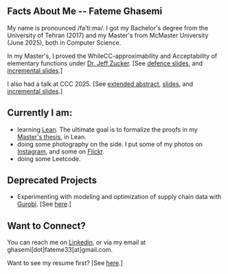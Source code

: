 ## Facts About Me -- Fateme Ghasemi
 My name is pronounced /fa'ti:mə/. I got my Bachelor's degree from the University of Tehran (2017) and my Master's from McMaster University (June 2025), both in Computer Science.

 
 In my Master's, I proved the WhileCC-approximability and Acceptability of elementary functions under [Dr. Jeff Zucker](https://www.cas.mcmaster.ca/~zucker/). [See [defence slides](https://github.com/sfzgzs/sfzgzs/blob/d03ce1fab098469903e69d3541c146a54b1d4426/Thesis_Defense_Slides.pdf), and [incremental slides](https://github.com/sfzgzs/sfzgzs/blob/d03ce1fab098469903e69d3541c146a54b1d4426/Thesis_Defence_Inc_slides.pdf).]

I also had a talk at CCC 2025. [See [extended abstract](https://github.com/sfzgzs/thesis/blob/main/CCC2025_extended_abstract.pdf), [slides](https://github.com/sfzgzs/thesis/blob/main/CCC-2025/main-handout.pdf), and [incremental slides](https://github.com/sfzgzs/thesis/blob/main/CCC-2025/main-inc.pdf).]
 
## Currently I am:
 - learning [Lean](https://lean-lang.org/). The ultimate goal is to formalize the proofs in my [Master's thesis](https://macsphere.mcmaster.ca/handle/11375/31564), in Lean.
 - doing some photography on the side. I put some of my photos on [Instagram](https://www.instagram.com/shots_by_fateme/), and some on [Flickr](https://www.flickr.com/photos/shots_by_fateme/).
 - doing some Leetcode.

## Deprecated Projects
 - Experimenting with modeling and optimization of supply chain data with [Gurobi](https://www.gurobi.com/). [See [here](https://github.com/sfzgzs/gurobi-notes).]

## Want to Connect?
 You can reach me on [Linkedin](https://www.linkedin.com/in/fghasemi/), or via my email at ghasemi[dot]fateme33[at]gmail.com.
 
 Want to see my resume first? [See [here](https://github.com/sfzgzs/sfzgzs/blob/main/Fateme_Ghasemi_Resume.pdf).]
